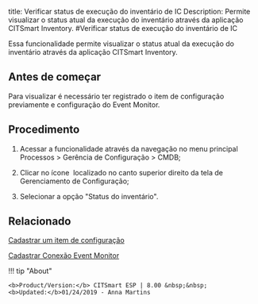 title: Verificar status de execução do inventário de IC
Description: Permite visualizar o status atual da execução do inventário através da aplicação CITSmart Inventory.
#Verificar status de execução do inventário de IC

Essa funcionalidade permite visualizar o status atual da execução do inventário
através da aplicação CITSmart Inventory.

Antes de começar
--------------------

Para visualizar é necessário ter registrado o item de configuração previamente e
configuração do Event Monitor.

Procedimento
----------------

1.  Acessar a funcionalidade através da navegação no menu principal
    Processos \> Gerência de Configuração \> CMDB;

2.  Clicar no ícone  localizado no canto superior direito da tela de
    Gerenciamento de Configuração;

3.  Selecionar a opção "Status do inventário".

Relacionado
-----------

[Cadastrar um item de configuração](/pt-br/citsmart-esp-8/processes/configuration/use/register-CI.html)

[Cadastrar Conexão Event Monitor](/pt-br/citsmart-esp-8/processes/event/configuration/register-event-monitor-connection.html)

!!! tip "About"

    <b>Product/Version:</b> CITSmart ESP | 8.00 &nbsp;&nbsp;
    <b>Updated:</b>01/24/2019 - Anna Martins
